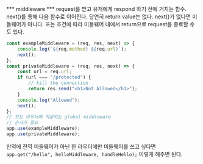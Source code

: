 *** middleware ***
request를 받고 유저에게 respond 하기 전에
거치는 함수. next()를 통해 다음 함수로 이어진다. 
당연히 return value는 없다. 
next()가 없다면 미들웨어가 아니다. 또는 조건에 따라 미들웨어 내에서 return으로 request를 종료할 수도 있다. 

```javascript
const exampleMiddleware = (req, res, next) => {
	console.log(`${req.method} ${req.url}`);
	next();
};
const privateMiddleware = (req, res, next) => {
	const url = req.url;
	if (url === "/protected") {
		// kill the connection
		return res.send("<h1>Not Allowed</h1>");
	}
	console.log("Allowed");
	next();
};
// 모든 라우터에 적용되는 global middleware
// 순서가 중요
app.use(exampleMiddleware);
app.use(privateMiddleware);

```
만약에 전역 미들웨어가 아닌 한 라우터에만 미들웨어를 쓰고 싶다면
`app.get("/hello", helloMiddleware, handleHello);`
이렇게 해주면 된다. 